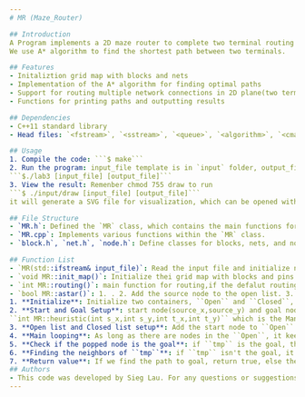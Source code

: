 ```yaml
---
# MR (Maze_Router)

## Introduction
A Program implements a 2D maze router to complete two terminal routing promblems.
We use A* algorithm to find the shortest path between two terminals.

## Features
- Initaliztion grid map with blocks and nets
- Implementation of the A* algorithm for finding optimal paths
- Support for routing multiple network connections in 2D plane(two terminals)
- Functions for printing paths and outputting results

## Dependencies
- C++11 standard library
- Head files: `<fstream>`, `<sstream>`, `<queue>`, `<algorithm>`, `<cmath>`, `<vector>`, `<list>`, `<iostream>`

## Usage
1. Compile the code: ```$ make```
2. Run the program: input_file template is in `input` folder, output_file can customize directory and name.
```$./lab3 [input_file] [output_file]```
3. View the result: Remenber chmod 755 draw to run
```$ ./input/draw [input_file] [output_file]```
it will generate a SVG file for visualization, which can be opened with internet browser.

## File Structure
- `MR.h`: Defined the `MR` class, which contains the main functions for routing.
- `MR.cpp`: Implements various functions within the `MR` class.
- `block.h`, `net.h`, `node.h`: Define classes for blocks, nets, and nodes respectively.

## Function List
- `MR(std::ifstream& input_file)`: Read the input file and initialize num of path and the routing order.
- `void MR::init_map()`: Initialize thei grid map with blocks and pins (wire cannot go through the source or target pins or the block).
- `int MR::routing()`: main function for routing,if the defalut routing order is not suitable, it will rip-up all connections and update it be the first routing order, until all connections are routed.
- `bool MR::astar()`: 1. . 2. Add the source node to the open list. 3. While the open list is not empty, pop the node with the lowest f-score from the open list. 4. If the popped node is the target node, return true. 5. For each neighbor of the popped node, calculate the tentative g-score and f-score. 6. If the neighbor is not in the closed list and the tentative g-score is lower than the current g-score of the neighbor in the open list, update the neighbor's parent node, g-score, and f-score. 7. Add the neighbor to the open list. 8. Mark the popped node as closed. 9. Return false if the target node is not found.
1. **Initialize**: Initialize two containers, ``Open`` and ``Closed``, These are going to store the nodes that we need to check out(``Open``) and the nodes we've already visited (``Closed``). Then it unlocks the start and end nodes of the net we're routing.
2. **Start and Goal Setup**: start node(source_x,source_y) and goal node(target_x,target_y), then we calcular the G value for start node (should be 0),and update the h value for start node by 
``int MR::heuristic(int s_x,int s_y,int t_x,int t_y)`` which is the Manhattan distance of current node to goal node.
3. **Open list and Closed list setup**: Add the start node to ``Open`` and use Heap to sort ``Open`` based on f value(f = g + h), and update the Heap every time we push back a node or pop back a node from ``Open``. ``Closed`` is a set to store the nodes we've already visited.
4. **Main looping**: As long as there are nodes in the ``Open``, it keep looping. It takes the node with the lowest f value from ``Open`` (Open.front()), here we call it ``tmp``.
5. **Check if the popped node is the goal**: if ``tmp`` is the goal, then we start backtracking from the goal node to the start node, and record the path in a list. Also set up the path grid ``is_visited()`` the stop others net crossing or reaching the same grid.
6. **Finding the neighbors of ``tmp``**: if ``tmp`` isn't the goal, it's time to explore its neighbors.For each neighbor of ``tmp``, if it isn't in ``Closed`` and it's not a block, then we check if it's in ``Open`` or not. If it's not in ``Open``, we will update its g-value and h-value and update its parent node be ``tmp``,and push it into ``Open`` and update the Heap. If it's in ``Open``, we will check if the g-value of the neighbor which parent is ``tmp`` is lover than the current g-value of the neighbor in ``Open``, if true, we will update the neighbor's parent node and the g-value.
7. **Return value**: If we find the path to goal, return true, else the ``Open`` is empty, return false.
## Authors
- This code was developed by Sieg Lau. For any questions or suggestions, you can report an issue.
---
```

